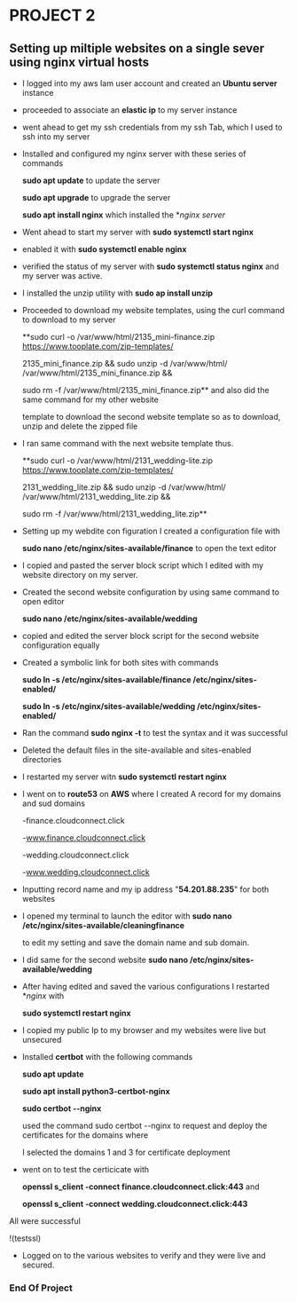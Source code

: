 # PROJECT 2

## Setting up miltiple websites on a single sever using nginx virtual hosts

- I logged into my aws Iam user account and created an **Ubuntu server** instance

- proceeded to associate an **elastic ip** to my server instance

- went ahead to get my ssh credentials from my ssh Tab, which I used to ssh into my server

- Installed and configured my nginx server with these series of commands

   **sudo apt update** to update the server

   **sudo apt upgrade** to upgrade the server

   **sudo apt install nginx** which installed the **nginx server*

- Went ahead to start my server with **sudo systemctl start nginx**

- enabled it with **sudo systemctl enable nginx**

- verified the status of my server with **sudo systemctl status nginx** and my server was active.

- I installed the unzip utility with **sudo ap install unzip**

- Proceeded to download my website templates, using the curl command to download to my server

   **sudo curl -o /var/www/html/2135_mini-finance.zip https://www.tooplate.com/zip-templates/
  
   2135_mini_finance.zip && sudo unzip -d /var/www/html/ /var/www/html/2135_mini_finance.zip && 
  
   sudo rm -f /var/www/html/2135_mini_finance.zip** and also did the same command for my other website
  
   template to download the second website template so as to download, unzip and delete the zipped file

- I ran same command with the next website template thus.

   **sudo curl -o /var/www/html/2131_wedding-lite.zip https://www.tooplate.com/zip-templates/
  
   2131_wedding_lite.zip && sudo unzip -d /var/www/html/ /var/www/html/2131_wedding_lite.zip && 
  
   sudo rm -f /var/www/html/2131_wedding_lite.zip**

- Setting up my webdite con figuration I created a configuration file with 

  **sudo nano /etc/nginx/sites-available/finance** to open the text editor 

- I copied and pasted the server block script which I edited with my website directory on my server.

- Created the second website configuration by using same command to open editor

  **sudo nano /etc/nginx/sites-available/wedding**

- copied and edited the server block script for the second website configuration equally

- Created a symbolic link for both sites with commands

   **sudo ln -s /etc/nginx/sites-available/finance /etc/nginx/sites-enabled/** 

   **sudo ln -s /etc/nginx/sites-available/wedding /etc/nginx/sites-enabled/**

- Ran the command **sudo nginx -t** to test the syntax and it was successful

- Deleted the default files in the site-available and sites-enabled directories

- I restarted my server witn **sudo systemctl restart nginx**

- I went on to **route53** on **AWS** where I created A record for my domains and sud domains

   -finance.cloudconnect.click

   -www.finance.cloudconnect.click

   -wedding.cloudconnect.click

   -www.wedding.cloudconnect.click

- Inputting record name and my ip address "**54.201.88.235**" for both websites

- I opened my terminal to launch the editor with **sudo nano /etc/nginx/sites-available/cleaningfinance**

  to edit my setting and save the domain name and sub domain.

- I did same for the second website **sudo nano /etc/nginx/sites-available/wedding**

- After having edited and saved the various configurations I restarted **nginx* with

  **sudo systemctl restart nginx**

- I copied my public Ip to my browser and my websites were live but unsecured

- Installed **certbot** with the following commands

  **sudo apt update**

  **sudo apt install python3-certbot-nginx** 

  **sudo certbot --nginx**

  used the command sudo certbot --nginx to request and deploy the certificates for the domains where 
  
  I selected the domains 1 and 3 for certificate deployment

- went on to test the certicicate with
 
   **openssl s_client -connect finance.cloudconnect.click:443** and

   **openssl s_client -connect wedding.cloudconnect.click:443**

 All were successful

 !(testssl)

- Logged on to the various websites to verify and they were live and secured.


### End Of Project






   